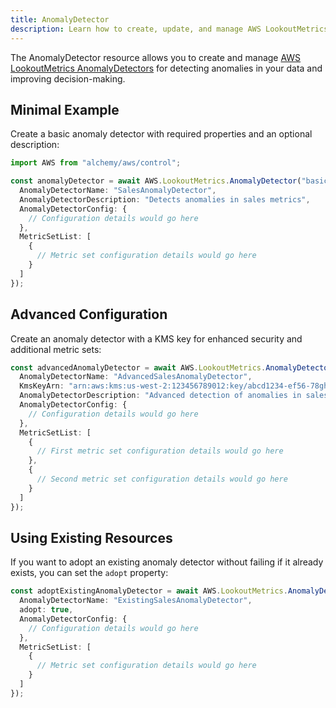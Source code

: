 ```yaml
---
title: AnomalyDetector
description: Learn how to create, update, and manage AWS LookoutMetrics AnomalyDetectors using Alchemy Cloud Control.
---
```


The AnomalyDetector resource allows you to create and manage [AWS LookoutMetrics AnomalyDetectors](https://docs.aws.amazon.com/lookoutmetrics/latest/userguide/) for detecting anomalies in your data and improving decision-making.

## Minimal Example

Create a basic anomaly detector with required properties and an optional description:

```ts
import AWS from "alchemy/aws/control";

const anomalyDetector = await AWS.LookoutMetrics.AnomalyDetector("basicAnomalyDetector", {
  AnomalyDetectorName: "SalesAnomalyDetector",
  AnomalyDetectorDescription: "Detects anomalies in sales metrics",
  AnomalyDetectorConfig: {
    // Configuration details would go here
  },
  MetricSetList: [
    {
      // Metric set configuration details would go here
    }
  ]
});
```

## Advanced Configuration

Create an anomaly detector with a KMS key for enhanced security and additional metric sets:

```ts
const advancedAnomalyDetector = await AWS.LookoutMetrics.AnomalyDetector("advancedAnomalyDetector", {
  AnomalyDetectorName: "AdvancedSalesAnomalyDetector",
  KmsKeyArn: "arn:aws:kms:us-west-2:123456789012:key/abcd1234-ef56-78gh-90ij-klmnopqrstuv",
  AnomalyDetectorDescription: "Advanced detection of anomalies in sales metrics with encryption",
  AnomalyDetectorConfig: {
    // Configuration details would go here
  },
  MetricSetList: [
    {
      // First metric set configuration details would go here
    },
    {
      // Second metric set configuration details would go here
    }
  ]
});
```

## Using Existing Resources

If you want to adopt an existing anomaly detector without failing if it already exists, you can set the `adopt` property:

```ts
const adoptExistingAnomalyDetector = await AWS.LookoutMetrics.AnomalyDetector("adoptAnomalyDetector", {
  AnomalyDetectorName: "ExistingSalesAnomalyDetector",
  adopt: true,
  AnomalyDetectorConfig: {
    // Configuration details would go here
  },
  MetricSetList: [
    {
      // Metric set configuration details would go here
    }
  ]
});
```